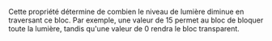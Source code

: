 Cette propriété détermine de combien le niveau de lumière diminue en traversant ce bloc. Par exemple,
une valeur de 15 permet au bloc de bloquer toute la lumière, tandis qu'une valeur de 0 rendra le bloc transparent.